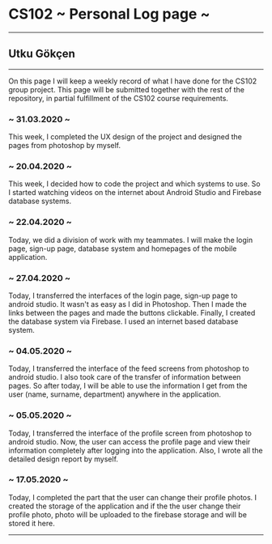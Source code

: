 # CS102 ~ Personal Log page ~
****
## Utku Gökçen
****

On this page I will keep a weekly record of what I have done for the CS102 group project. This page will be submitted together with the rest of the repository, in partial fulfillment of the CS102 course requirements.

### ~ 31.03.2020 ~
This week, I completed the UX design of the project and designed the pages from photoshop by myself.

### ~ 20.04.2020 ~
This week, I decided how to code the project and which systems to use. So I started watching videos on the internet about Android Studio and Firebase database systems.
### ~ 22.04.2020 ~
Today, we did a division of work with my teammates. I will make the login page, sign-up page, database system and homepages of the mobile application.
### ~ 27.04.2020 ~
Today, I transferred the interfaces of the login page, sign-up page to android studio. It wasn't as easy as I did in Photoshop. Then I made the links between the pages and made the buttons clickable. Finally, I created the database system via Firebase. I used an internet based database system.
### ~ 04.05.2020 ~
Today, I transferred the interface of the feed screens from photoshop to android studio. I also took care of the transfer of information between pages. So after today, I will be able to use the information I get from the user (name, surname, department) anywhere in the application.
### ~ 05.05.2020 ~
Today, I transferred the interface of the profile screen from photoshop to android studio. Now, the user can access the profile page and view their information completely after logging into the application. Also, I wrote all the detailed design report by myself.
### ~ 17.05.2020 ~
Today, I completed the part that the user can change their profile photos. I created the storage of the application and if the the user change their profile photo, photo will be uploaded to the firebase storage and will be stored it here.
****
